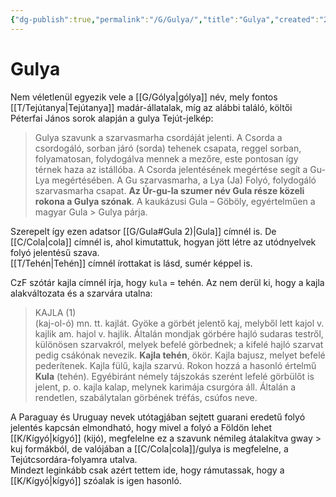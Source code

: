 ```yaml
---
{"dg-publish":true,"permalink":"/G/Gulya/","title":"Gulya","created":"2024-05-07T18:36","updated":"2024-05-07T18:36"}
---
```



# Gulya

Nem véletlenül egyezik vele a [[G/Gólya\|gólya]] név, mely fontos [[T/Tejútanya\|Tejútanya]] madár-állatalak, míg az alábbi találó, költői Péterfai János sorok alapján a gulya Tejút-jelkép:  
> Gulya szavunk a szarvasmarha csordáját jelenti. A Csorda a csordogáló, sorban járó (sorda) tehenek csapata, reggel sorban, folyamatosan, folydogálva mennek a mezőre, este pontosan így térnek haza az istállóba. A Csorda jelentésének megértése segít a Gu-Lya megértésében. A Gu szarvasmarha, a Lya (Ja) Folyó, folydogáló szarvasmarha csapat. **Az Úr-gu-la szumer név Gula része közeli rokona a Gulya szónak**. A kaukázusi Gula – Göböly, egyértelműen a magyar Gula > Gulya párja.  

Szerepelt így ezen adatsor [[G/Gula#Gula 2)\|Gula]] címnél is. De [[C/Cola\|cola]] címnél is, ahol kimutattuk, hogyan jött létre az utódnyelvek folyó jelentésű szava.  
[[T/Tehén\|Tehén]] címnél írottakat is lásd, sumér képpel is.  

CzF szótár kajla címnél írja, hogy `kula` = tehén. Az nem derül ki, hogy a kajla alakváltozata és a szarvára utalna:  
> KAJLA (1)  
>  (kaj-ol-ó) mn. tt. kajlát. Gyöke a görbét jelentő kaj, melyből lett kajol v. kajlik am. hajol v. hajlik. Általán mondjak görbére hajló sudaras testről, különösen szarvakról, melyek befelé görbednek; a kifelé hajló szarvat pedig csákónak nevezik. **Kajla tehén**, ökör. Kajla bajusz, melyet befelé pederítenek. Kajla fülű, kajla szarvú. Rokon hozzá a hasonló értelmű **Kula** (tehén). Egyébiránt némely tájszokás szerént lefelé görbülőt is jelent, p. o. kajla kalap, melynek karimája csurgóra áll. Általán a rendetlen, szabálytalan görbének tréfás, csúfos neve.

A Paraguay és Uruguay nevek utótagjában sejtett guarani eredetű folyó jelentés kapcsán elmondható, hogy mivel a folyó a Földön lehet [[K/Kígyó\|kígyó]] (kijó), megfelelne ez a szavunk némileg átalakítva gway > kuj formákból, de valójában a [[C/Cola\|cola]]/gulya is megfelelne, a Tejútcsordára-folyamra utalva.  
Mindezt leginkább csak azért tettem ide, hogy rámutassak, hogy a [[K/Kígyó\|kígyó]] szóalak is igen hasonló.  